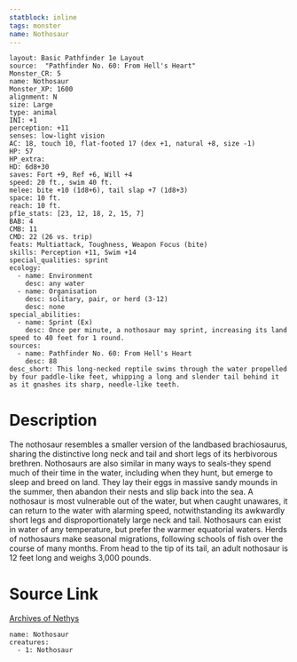 ```yaml
---
statblock: inline
tags: monster
name: Nothosaur
---
```

```statblock
layout: Basic Pathfinder 1e Layout
source:  "Pathfinder No. 60: From Hell's Heart"
Monster_CR: 5
name: Nothosaur
Monster_XP: 1600
alignment: N
size: Large
type: animal
INI: +1
perception: +11
senses: low-light vision
AC: 18, touch 10, flat-footed 17 (dex +1, natural +8, size -1)
HP: 57
HP_extra: 
HD: 6d8+30
saves: Fort +9, Ref +6, Will +4
speed: 20 ft., swim 40 ft.
melee: bite +10 (1d8+6), tail slap +7 (1d8+3)
space: 10 ft.
reach: 10 ft.
pf1e_stats: [23, 12, 18, 2, 15, 7]
BAB: 4
CMB: 11
CMD: 22 (26 vs. trip)
feats: Multiattack, Toughness, Weapon Focus (bite)
skills: Perception +11, Swim +14
special_qualities: sprint
ecology:
  - name: Environment
    desc: any water
  - name: Organisation
    desc: solitary, pair, or herd (3-12)
    desc: none
special_abilities:
  - name: Sprint (Ex)
    desc: Once per minute, a nothosaur may sprint, increasing its land speed to 40 feet for 1 round.
sources:
  - name: Pathfinder No. 60: From Hell's Heart
    desc: 88
desc_short: This long-necked reptile swims through the water propelled by four paddle-like feet, whipping a long and slender tail behind it as it gnashes its sharp, needle-like teeth.
```
# Description
The nothosaur resembles a smaller version of the landbased brachiosaurus, sharing the distinctive long neck and tail and short legs of its herbivorous brethren. Nothosaurs are also similar in many ways to seals-they spend much of their time in the water, including when they hunt, but emerge to sleep and breed on land. They lay their eggs in massive sandy mounds in the summer, then abandon their nests and slip back into the sea. A nothosaur is most vulnerable out of the water, but when caught unawares, it can return to the water with alarming speed, notwithstanding its awkwardly short legs and disproportionately large neck and tail. Nothosaurs can exist in water of any temperature, but prefer the warmer equatorial waters. Herds of nothosaurs make seasonal migrations, following schools of fish over the course of many months. From head to the tip of its tail, an adult nothosaur is 12 feet long and weighs 3,000 pounds.
# Source Link
[Archives of Nethys](https://aonprd.com/MonsterDisplay.aspx?ItemName=Nothosaur)
```encounter-table
name: Nothosaur
creatures:
  - 1: Nothosaur
```
